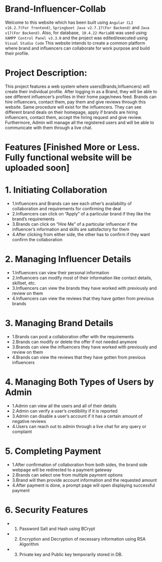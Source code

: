 # Brand-Influencer-Collab

Welcome to this website which has been built using `Angular CLI v16.2.7(For frontend)`, `Springboot Java v2.7.17(For Backend)` and `Java v17(For Backend)`. Also, for database,` 10.4.22-MariaDB` was used using `XAMPP Control Panel v3.3.0` and the project was edited/executed using `Visual Studio Code`  This website intends to create a common platform where brand and influencers can collaborate for work purpose and build their profile.

# Project Description:

This project features a web system where users(Brands,Influencers) will create their individual profile. After logging in as a Brand, they will be able to see different influencer’s profiles in their home page/news feed. Brands can hire influencers, contact them, pay them and give reviews through this website. Same procedure will exist for the influencers. They can see different brand deals on their homepage, apply if brands are hiring influencers, contact them, accept the hiring request and give review. Furthermore, Admin will manage all the registered users and will be able to communicate with them through a live chat.

# Features [Finished More or Less. Fully functional website will be uploaded soon]

# 1. Initiating Collaboration

+ 1.Influencers and Brands can see each other’s availability of collaboration and requirements for confirming the deal
+ 2.Influencers can click on “Apply” of a particular brand  if they like the brand’s requirements
+ 3.Brands can click on “Hire Me” of a particular influencer if the influencer’s information and skills are satisfactory for them
+ 4.After clicking from either side, the other has to confirm if they want confirm the collaboration

# 2. Managing Influencer Details

+ 1.Influencers can view their personal information
+ 2.Influencers can modify most of their information like contact details, skillset, etc.
+ 3.Influencers can view the brands they have worked with previously and review on them
+ 4.Influencers can view the reviews that they have gotten from previous brands

# 3. Managing Brand Details

+ 1.Brands can post a collaboration offer with the requirements
+ 2.Brands can modify or delete the offer if not needed anymore
+ 3.Brands can view the influencers they have worked with previously and review on them
+ 4.Brands can view the reviews that they have gotten from previous influencers

# 4. Managing Both Types of Users by Admin

+ 1.Admin can view all the users and all of their details
+ 2.Admin can verify a user’s credibility if it is reported
+ 3.Admin can disable a user’s account if it has a certain amount of negative reviews
+ 4.Users can reach out to admin through a live chat for any query or complaint

# 5. Completing Payment

+ 1.After confirmation of collaboration from both sides, the brand side webpage will be redirected to a payment gateway
+ 2.Brands can select one from multiple payment options
+ 3.Brand will then provide account information and the requested amount
+ 4.After payment is done, a prompt page will open displaying successful payment

# 6. Security Features
+ 1. Password Salt and Hash using BCrypt
+ 2. Encryption and Decryption of necessary information using RSA Algorithm
+ 3. Private key and Public key temporarily stored in DB.



